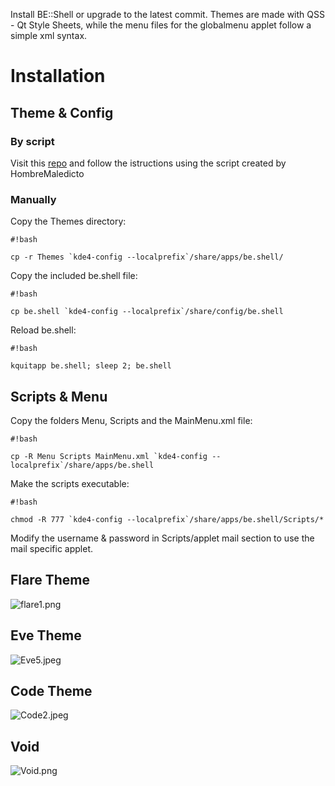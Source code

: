 Install BE::Shell or upgrade to the latest commit. Themes are made with QSS - Qt Style Sheets, while the menu files for the globalmenu applet follow a simple xml syntax.

# **Installation** #
## **Theme & Config** ##

### **By script** ###
Visit this [repo](https://github.com/Hombremaledicto/be.shell) and follow the istructions using the script created by HombreMaledicto

### **Manually** ###
Copy the Themes directory:

```
#!bash

cp -r Themes `kde4-config --localprefix`/share/apps/be.shell/
```

Copy the included be.shell file:

```
#!bash

cp be.shell `kde4-config --localprefix`/share/config/be.shell
```

Reload be.shell:

```
#!bash

kquitapp be.shell; sleep 2; be.shell
```


## **Scripts & Menu** ##
Copy the folders Menu, Scripts and the MainMenu.xml file:

```
#!bash

cp -R Menu Scripts MainMenu.xml `kde4-config --localprefix`/share/apps/be.shell
```

Make the scripts executable:

```
#!bash

chmod -R 777 `kde4-config --localprefix`/share/apps/be.shell/Scripts/*
```

Modify the username & password in Scripts/applet mail section to use the mail specific applet.



## **Flare Theme** ##

![flare1.png](https://bitbucket.org/repo/EynnxG/images/3890305617-flare1.png)

## **Eve Theme** ##

![Eve5.jpeg](https://bitbucket.org/repo/EynnxG/images/1532914547-Eve5.jpeg)

## **Code Theme** ##

![Code2.jpeg](https://bitbucket.org/repo/EynnxG/images/486403133-Code2.jpeg)

## **Void** ##

![Void.png](http://s30.postimg.org/7zpp2acgx/Void4.png)
